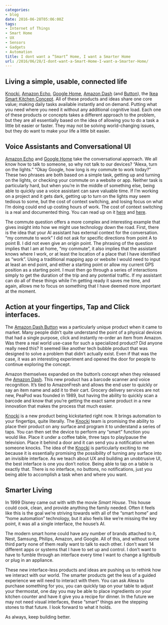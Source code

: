 ```yaml
---
categories:
- blog
date: 2016-06-28T05:06:00Z
tags:
- Internet of Things
- Smart Home
- UX
- Sensors
- Gadgets
- Automation
title: I dont want a “Smart” Home, I want a Smarter Home
url: /2016/06/28/I-dont-want-a-Smart-Home-I-want-a-Smarter-Home/
---
```


## Living a simple, usable, connected life

[Knocki][1], [Amazon Echo][2], [Google Home][3], [Amazon Dash][4] (and [Button][5]), the [Ikea Smart Kitchen Concept][6]. All of these products and ideas share one core value; making daily tasks available instantly and on demand. Putting what you need where you need it without any additional cognitive load.
Each one of these products or concepts takes a different approach to the problem, but they are all essentially based on the idea of allowing you to do a task a little bit easier or faster. They may not be solving world-changing issues, but they do want to make your life a little bit easier.

## Voice Assistants and Conversational UI

[Amazon Echo][2] and [Google Home][3] take the conversational approach. We all know how to talk to someone, so why not talk to our devices? “Alexa, turn on the lights.” “Okay Google, how long is my commute to work today?” These two phrases are both based on a simple task, getting up and turning on the lights, or checking your commute on a website or app.
Neither task is particularly hard, but when you’re in the middle of something else, being able to quickly use a voice assistant can save valuable time. If I’m working on a project and it gets dark, getting up to turn on the lights may seem tedious to some, but the cost of context switching, and losing focus on what I’m doing could end up costing hours of work. The cost of context switching is a real and documented thing. You can read up on it [here](https://blog.codinghorror.com/the-multi-tasking-myth/, "The Multitasking Myth") and [here](http://www.cs.rochester.edu/u/cli/research/switch.pdf, "Quantifying the Cost of Contect Switch").

The commute question offers a more complex and interesting example that gives insight into how we might use technology down the road. First, there is the idea that your AI assistant has external context for the conversation. “my commute to work” I did not ask for specific directions from point A to point B. I did not even give an origin point. The phrasing of the question implies that I am at home, “my commute”, it also implies that the assistant knows where I work, or at least the location of a place that I have identified as “work”. Using a traditional mapping app or website I would need to input at least an end point, and either a starting point or allow my current GPS position as a starting point. I must then go through a series of interactions simply to get the duration of the trip and any potential traffic. If my assistant can do all of these things while I’m getting ready it saves me time, and again, allows me to focus on something that I have deemed more important at the moment.

## Action at your fingertips, Tap and Click interfaces.

The [Amazon Dash Button][5] was a particularly unique product when it came to market. Many people didn’t quite understand the point of a physical devices that had a single purpose, click and instantly re-order an item from Amazon. Was there a real world use-case for such a specialized product? Did anyone really need this? It seemed like another tech bubble product that was designed to solve a problem that didn’t actually exist. Even if that was the case, it was an interesting experiment and opened the door for people to continue exploring the concept.

Amazon themselves expanded on the button’s concept when they released the [Amazon Dash][4]. This new product has a barcode scanner and voice recognition. It’s tied to AmazonFresh and allows the end user to quickly or say an item name and add it to their cart. Grocery delivery services are not new, PeaPod was founded in 1989, but having the ability to quickly scan a barcode and know that you’re getting the exact same product in a new innovation that makes the process that much easier.

[Knocki][1] is a new product being kickstarted right now. It brings automation to your fingertips, quite literally. The [Knocki][1] team is promising the ability to place their product on any surface and program it to understand a series of taps. You can then set the device to perform any “smart” function you would like. Place it under a coffee table, three taps to play/pause the television. Place it behind a door and it can send you a notification when someone knocks.
The idea of the [Knocki][1] is particularly exciting to me because it is essentially promising the possibility of turning any surface into an invisible interface. As we teach about UX and building an unobtrusive UI, the best interface is one you don’t notice. Being able to tap on a table is exactly that. There is no interface, no buttons, no notifications, just you being able to accomplish a task when and where you want.

## Smarter Living

In 1999 Disney came out with with the movie *Smart House*. This house could cook, clean, and provide anything the family needed. Often it feels like this is the goal we’re striving towards with all of the “smart home” and “home automation” technology, but it also feels like we’re missing the key point, it was all a single interface, the house’s AI.

The modern smart home could have any number of brands attached to it, Nest, Samsung, Philips, Amazon, and Google. All of this, and without some third party none of them really want to talk to each other. I don’t want 14 different apps or systems that I have to set up and control. I don’t want to have to fumble through an interface every time I want to change a lightbulb or plug in an appliance.

These new interface-less products and ideas are pushing us to rethink how we interact with our world. The smarter products get the less of a guided experience we will need to interact with them. You can ask Alexa to purchase something for you, you can quickly tap on your table to adjust your thermostat, one day you may be able to place ingredients on your kitchen counter and have it give you a recipe for dinner.
In the future we may not need visual interfaces, these “smart” things are the stepping stones to that future. I look forward to what it holds.

As always, keep building better.


<!-- Link -->

[1]: https://www.kickstarter.com/projects/knocki/knocki-make-any-surface-smart "Knocki"
[2]: https://www.amazon.com/Amazon-Echo-Bluetooth-Speaker-with-WiFi-Alexa/dp/B00X4WHP5E "Amazon Echo"
[3]: https://home.google.com/ "Google Home"
[4]: https://fresh.amazon.com/dash/ "Amazon Dash"
[5]: https://www.amazon.com/Dash-Buttons/b?ie=UTF8&node=10667898011 "Amazon Dash Button"
[6]: http://www.conceptkitchen2025.com/ "Ikea Concept Kitchen"
